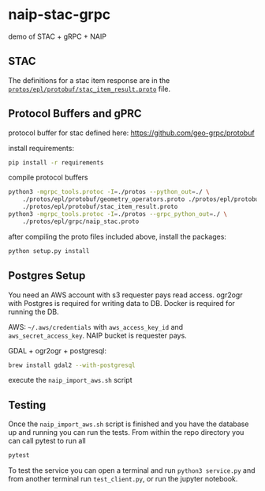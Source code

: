 # naip-stac-grpc
demo of STAC + gRPC + NAIP

## STAC
The definitions for a stac item response are in the [`protos/epl/protobuf/stac_item_result.proto`](https://github.com/geo-grpc/naip-stac-grpc/blob/master/protos/epl/protobuf/stac_item_result.proto) file.


## Protocol Buffers and gPRC
protocol buffer for stac defined here:
https://github.com/geo-grpc/protobuf

install requirements:
```bash
pip install -r requirements
```

compile protocol buffers
```bash
python3 -mgrpc_tools.protoc -I=./protos --python_out=./ \
    ./protos/epl/protobuf/geometry_operators.proto ./protos/epl/protobuf/stac.proto \
    ./protos/epl/protobuf/stac_item_result.proto 
python3 -mgrpc_tools.protoc -I=./protos --grpc_python_out=./ \
    ./protos/epl/grpc/naip_stac.proto
```

after compiling the proto files included above, install the packages:
```bash
python setup.py install
```

## Postgres Setup
You need an AWS account with s3 requester pays read access. ogr2ogr with Postgres is required for writing data to DB. Docker is required for running the DB.

AWS:
`~/.aws/credentials` with `aws_access_key_id` and `aws_secret_access_key`. NAIP bucket is requester pays.

GDAL + ogr2ogr + postgresql:
```bash
brew install gdal2 --with-postgresql
```

execute the `naip_import_aws.sh` script 

## Testing

Once the `naip_import_aws.sh` script is finished and you have the database up and running you can run the tests. From within the repo directory you can call pytest to run all 
```bash
pytest
```

To test the service you can open a terminal and run `python3 service.py` and from another terminal run `test_client.py`, or run the jupyter notebook.


